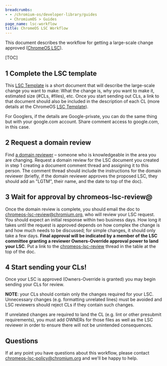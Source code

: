 ```yaml
---
breadcrumbs:
- - /chromium-os/developer-library/guides
  - ChromiumOS > Guides
page_name: lsc-workflow
title: ChromeOS LSC Workflow
---
```


This document describes the workflow for getting a large-scale change approved
([ChromeOS LSC](large_scale_changes.md)).

[TOC]

## 1 Complete the LSC template

This [LSC Template] is a short document that will describe the large-scale
change you want to make: What the change is, why you want to make it, estimated
size (#CLs, #files), etc. Once you start sending out CLs, a link to that
document should also be included in the description of each CL (more details at
the ChromeOS [LSC Template]).

For Googlers, if the details are Google-private, you can do the same thing but
with your google.com account. Share comment access to google.com, in this case.

## 2 Request a domain review

Find [a domain reviewer](large_scale_changes.md#FAQ-for-Domain-Reviewers) – someone
who is knowledgeable in the area you are changing. Request a domain review for
the LSC document you created in step 1 creating a document comment thread and
assigning it to this person. The comment thread should include the instructions
for the domain reviewer (briefly, if the domain reviewer approves the proposed
LSC, they should add an "LGTM", their name, and the date to top of the doc).

## 3 Wait for approval by chromeos-lsc-review@

Once the domain review is complete, you should email the doc to
[chromeos-lsc-review@chromium.org](chromeos-lsc-review),
who will review your LSC request. You should expect an initial response within
two business days. How long it takes until the request is approved depends on
how complex the change is and how much needs to be discussed; for simple
changes, it should only take a few days. **Final approval will be indicated by a
member of the LSC committee granting a reviewer Owners-Override approval power
to land your LSC**. Put a link to the [chromeos-lsc-review] thread
in the table at the top of the doc.

## 4 Start sending your CLs!

Once your LSC is approved (Owners-Override is granted) you may begin sending
your CLs for review.

**NOTE**: your CLs should contain only the changes required for your LSC.
Unnecessary changes (e.g. formatting unrelated lines) must be avoided and
LSC reviewers should reject CLs if they contain such changes.

If unrelated changes are required to land the CL (e.g. lint or other
presubmit requirements), you must add OWNERs for those files as well as
the LSC reviewer in order to ensure there will not be unintended
consequences.

## Questions

If at any point you have questions about this workflow, please contact
[chromeos-lsc-policy@chromium.org](mailto:chromeos-lsc-policy@chromium.org) and
we'll be happy to help.

[LSC template]: https://docs.google.com/document/d/1iLGbamQyUEgfsYXX8a4p2oop9MDzxi3S6-NeXG6bJqE/preview
[chromeos-lsc-review]: https://groups.google.com/a/chromium.org/d/forum/chromeos-lsc-review
